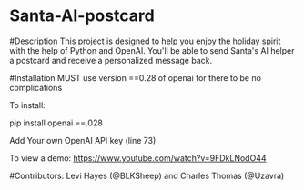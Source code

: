 # Santa-AI-postcard

#Description
This project is designed to help you enjoy the holiday spirit with the help of Python and OpenAI. You'll be able to send Santa's AI helper a postcard and receive a personalized message back.

#Installation
MUST use version ==0.28 of openai for there to be no complications

To install:

pip install openai ==.028

Add Your own OpenAI API key (line 73)

To view a demo: https://www.youtube.com/watch?v=9FDkLNodO44

#Contributors: Levi Hayes (@BLKSheep) and Charles Thomas (@Uzavra)    
         
